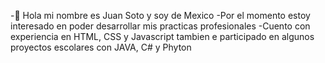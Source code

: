 -👋 Hola mi nombre es Juan Soto y soy de Mexico
-Por el momento estoy interesado en poder desarrollar mis practicas profesionales 
-Cuento con experiencia en HTML, CSS y Javascript tambien e participado en algunos proyectos escolares con JAVA, C# y Phyton
